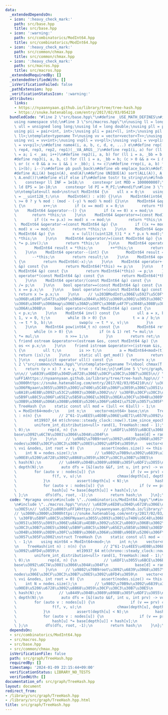 ```yaml
---
data:
  _extendedDependsOn:
  - icon: ':heavy_check_mark:'
    path: src/base.hpp
    title: src/base.hpp
  - icon: ':warning:'
    path: src/combinatorics/ModInt64.hpp
    title: src/combinatorics/ModInt64.hpp
  - icon: ':heavy_check_mark:'
    path: src/common/chmax.hpp
    title: src/common/chmax.hpp
  - icon: ':heavy_check_mark:'
    path: src/macros.hpp
    title: src/macros.hpp
  _extendedRequiredBy: []
  _extendedVerifiedWith: []
  _isVerificationFailed: false
  _pathExtension: hpp
  _verificationStatusIcon: ':warning:'
  attributes:
    links:
    - https://nyaannyaan.github.io/library/tree/tree-hash.hpp
    - https://snuke.hatenablog.com/entry/2017/02/03/054210
  bundledCode: "#line 2 \"src/base.hpp\"\n#define _USE_MATH_DEFINES\n#include <bits/stdc++.h>\n\
    using namespace std;\n#line 3 \"src/macros.hpp\"\n\nusing ll = long long;\nusing\
    \ ull = unsigned long long;\nusing ld = long double;\nusing pll = pair<ll, ll>;\n\
    using pii = pair<int, int>;\nusing pli = pair<ll, int>;\nusing pil = pair<int,\
    \ ll>;\ntemplate<typename T>\nusing vv = vector<vector<T>>;\nusing vvl = vv<ll>;\n\
    using vvi = vv<int>;\nusing vvpll = vv<pll>;\nusing vvpli = vv<pli>;\nusing vvpil\
    \ = vv<pil>;\n#define name4(i, a, b, c, d, e, ...) e\n#define rep(...) name4(__VA_ARGS__,\
    \ rep4, rep3, rep2, rep1)(__VA_ARGS__)\n#define rep1(i, a) for (ll i = 0, _aa\
    \ = a; i < _aa; i++)\n#define rep2(i, a, b) for (ll i = a, _bb = b; i < _bb; i++)\n\
    #define rep3(i, a, b, c) for (ll i = a, _bb = b; (c > 0 && a <= i && i < _bb)\
    \ or (c < 0 && a >= i && i > _bb); i += c)\n#define rrep(i, a, b) for (ll i=(a);\
    \ i>(b); i--)\n#define pb push_back\n#define eb emplace_back\n#define mkp make_pair\n\
    #define ALL(A) begin(A), end(A)\n#define UNIQUE(A) sort(ALL(A)), A.erase(unique(ALL(A)),\
    \ A.end())\n#define elif else if\n#define tostr to_string\n\n#ifndef CONSTANTS\n\
    \    constexpr ll INF = 1e18;\n    constexpr int MOD = 1000000007;\n    constexpr\
    \ ld EPS = 1e-10;\n    constexpr ld PI = M_PI;\n#endif\n#line 3 \"src/combinatorics/ModInt64.hpp\"\
    \n\ntemplate<ull mod>\nstruct ModInt64 {\n    ull x = 0;\n    using uint128_t\
    \ = __uint128_t;\n\n    ModInt64() : x(0) {}\n\n    ModInt64(int64_t y) : x(y\
    \ >= 0 ? y % mod : (mod - (-y) % mod) % mod) {}\n\n    ModInt64 &operator++()\
    \ {\n        x++;\n        if (x == mod) x = 0;\n        return *this;\n    }\n\
    \n    ModInt64 &operator--() {\n        if (x == 0) x = mod;\n        x--;\n \
    \       return *this;\n    }\n\n    ModInt64 &operator+=(const ModInt64 &p) {\n\
    \        if ((x += p.x) >= mod) x -= mod;\n        return *this;\n    }\n\n  \
    \  ModInt64 &operator-=(const ModInt64 &p) {\n        if ((x += mod - p.x) >=\
    \ mod) x -= mod;\n        return *this;\n    }\n\n    ModInt64 &operator*=(const\
    \ ModInt64 &p) {\n        x = (ull)((uint128_t)1 * x * p.x % mod);\n        return\
    \ *this;\n    }\n\n    ModInt64 &operator/=(const ModInt64 &p) {\n        *this\
    \ *= p.inv();\n        return *this;\n    }\n\n    ModInt64 operator++(int) {\n\
    \        ModInt64 result = *this;\n        ++*this;\n        return result;\n\
    \    }\n\n    ModInt64 operator--(int) {\n        ModInt64 result = *this;\n \
    \       --*this;\n        return result;\n    }\n\n    ModInt64 operator-() const\
    \ {\n        return ModInt64(-x);\n    }\n\n    ModInt64 operator+(const ModInt64\
    \ &p) const {\n        return ModInt64(*this) += p;\n    }\n\n    ModInt64 operator-(const\
    \ ModInt64 &p) const {\n        return ModInt64(*this) -= p;\n    }\n\n    ModInt64\
    \ operator*(const ModInt64 &p) const {\n        return ModInt64(*this) *= p;\n\
    \    }\n\n    ModInt64 operator/(const ModInt64 &p) const {\n        return ModInt64(*this)\
    \ /= p;\n    }\n\n    bool operator==(const ModInt64 &p) const {\n        return\
    \ x == p.x;\n    }\n\n    bool operator!=(const ModInt64 &p) const {\n       \
    \ return x != p.x;\n    }\n\n    // \u203BModInt\u306E\u5927\u5C0F\u6BD4\u8F03\
    \u306B\u610F\u5473\u306F\u306A\u3044\u3051\u3069\u3001\u3053\u308C\u4F5C\u3063\
    \u3068\u304F\u3068map\u306E\u30AD\u30FC\u306B\u4F7F\u3048\u308B\u3088\u3046\u306B\
    \u306A\u308B\n    bool operator<(const ModInt64 &p) const {\n        return x\
    \ < p.x;\n    }\n\n    ModInt64 inv() const {\n        ull a = x, b = mod, u =\
    \ 1, v = 0, t;\n        while (b > 0) {\n            t = a / b;\n            swap(a\
    \ -= t * b, b);\n            swap(u -= t * v, v);\n        }\n        return ModInt64(u);\n\
    \    }\n\n    ModInt64 pow(int64_t n) const {\n        ModInt64 ret(1), mul(x);\n\
    \        while (n > 0) {\n            if (n & 1) ret *= mul;\n            mul\
    \ *= mul;\n            n >>= 1;\n        }\n        return ret;\n    }\n\n   \
    \ friend ostream &operator<<(ostream &os, const ModInt64 &p) {\n        return\
    \ os << p.x;\n    }\n\n    friend istream &operator>>(istream &is, ModInt64 &a)\
    \ {\n        ull t;\n        is >> t;\n        a = ModInt64<mod>(t);\n       \
    \ return (is);\n    }\n\n    static ull get_mod() {\n        return mod;\n   \
    \ }\n\n    explicit operator ull() const {\n        return x;\n    }\n};\n#line\
    \ 2 \"src/common/chmax.hpp\"\n\ntemplate<typename T>\nbool chmax(T &x, T y) {\n\
    \    return (y > x) ? x = y, true : false;\n}\n#line 5 \"src/graph/TreeHash.hpp\"\
    \n\n// \u6839\u4ED8\u304D\u6728\u306E\u30CF\u30C3\u30B7\u30E5\n// \u53C2\u8003\
    \uFF1Ahttps://nyaannyaan.github.io/library/tree/tree-hash.hpp\n// \u3000\u3000\
    \u3000https://snuke.hatenablog.com/entry/2017/02/03/054210\n// \u30FB\u5B9F\u88C5\
    \u306FNyaan\u3055\u3093\u3001\u7406\u5C48\u306F\u3059\u306C\u3051\u3055\u3093\u306E\
    \u8A18\u4E8B\u3092\u53C2\u8003\u306B\u3002\n// \u30FB\u30CF\u30C3\u30B7\u30E5\u306E\
    \u5B9F\u88C5\u306F\u65E2\u5B58\u306E\u30ED\u30EA\u30CF\u304B\u3089\u30D9\u30FC\
    \u30B9\u3068\u306A\u308B\u90E8\u5206\u306F\u6D41\u7528\u3057\u305F\u3002\nstruct\
    \ TreeHash {\n    static const ull mod = (1ull << 61ull) - 1;\n    using mint64\
    \ = ModInt64<mod>;\n    int n;\n    vector<mint64> base;\n\n    TreeHash(int n)\
    \ : n(n) {\n        // 2^61-1\u4EE5\u4E0B\u306E\u4E71\u6570\u3092\u8FD4\u3059\n\
    \        mt19937_64 mt(chrono::steady_clock::now().time_since_epoch().count());\n\
    \        uniform_int_distribution<ull> rand(1, TreeHash::mod - 1);\n        base.assign(n,\
    \ 0);\n        rep(d, n) {\n            // \u6DF1\u3055\u6BCE\u306B\u4E71\u6570\
    base\u3092\u6C7A\u3081\u3066\u304A\u304F\n            base[d] = rand(mt);\n  \
    \      }\n    }\n\n    // \u9802\u70B9root\u3092\u6839\u3068\u3057\u305F\u6728\
    nodes\u306E\u30CF\u30C3\u30B7\u30E5\u3092\u8FD4\u3059\n    vector<mint64> get_hash(const\
    \ vvi &nodes, int root = 0) {\n        assert(nodes.size() <= this->n);\n    \
    \    int N = nodes.size();\n        // \u9802\u70B9u\u3092\u6839\u3068\u3057\u305F\
    \u90E8\u5206\u6728\u3092\u8868\u3059\u30CF\u30C3\u30B7\u30E5\n        vector<mint64>\
    \ hash(N);\n        // \u8449\u304B\u3089\u898B\u305F\u6DF1\u3055\n        vector<int>\
    \ depth(N);\n        auto dfs = [&](auto &&f, int u, int prv) -> void {\n    \
    \        for (auto v : nodes[u]) {\n                if (v == prv) continue;\n\
    \                f(f, v, u);\n                chmax(depth[u], depth[v] + 1);\n\
    \            }\n            assert(depth[u] < N);\n            hash[u] = 1;\n\
    \            for (auto v : nodes[u]) {\n                if (v == prv) continue;\n\
    \                hash[u] *= base[depth[u]] + hash[v];\n            }\n       \
    \ };\n        dfs(dfs, root, -1);\n        return hash;\n    }\n};\n"
  code: "#pragma once\n#include \"../combinatorics/ModInt64.hpp\"\n#include \"../common/chmax.hpp\"\
    \n#include \"../macros.hpp\"\n\n// \u6839\u4ED8\u304D\u6728\u306E\u30CF\u30C3\u30B7\
    \u30E5\n// \u53C2\u8003\uFF1Ahttps://nyaannyaan.github.io/library/tree/tree-hash.hpp\n\
    // \u3000\u3000\u3000https://snuke.hatenablog.com/entry/2017/02/03/054210\n//\
    \ \u30FB\u5B9F\u88C5\u306FNyaan\u3055\u3093\u3001\u7406\u5C48\u306F\u3059\u306C\
    \u3051\u3055\u3093\u306E\u8A18\u4E8B\u3092\u53C2\u8003\u306B\u3002\n// \u30FB\u30CF\
    \u30C3\u30B7\u30E5\u306E\u5B9F\u88C5\u306F\u65E2\u5B58\u306E\u30ED\u30EA\u30CF\
    \u304B\u3089\u30D9\u30FC\u30B9\u3068\u306A\u308B\u90E8\u5206\u306F\u6D41\u7528\
    \u3057\u305F\u3002\nstruct TreeHash {\n    static const ull mod = (1ull << 61ull)\
    \ - 1;\n    using mint64 = ModInt64<mod>;\n    int n;\n    vector<mint64> base;\n\
    \n    TreeHash(int n) : n(n) {\n        // 2^61-1\u4EE5\u4E0B\u306E\u4E71\u6570\
    \u3092\u8FD4\u3059\n        mt19937_64 mt(chrono::steady_clock::now().time_since_epoch().count());\n\
    \        uniform_int_distribution<ull> rand(1, TreeHash::mod - 1);\n        base.assign(n,\
    \ 0);\n        rep(d, n) {\n            // \u6DF1\u3055\u6BCE\u306B\u4E71\u6570\
    base\u3092\u6C7A\u3081\u3066\u304A\u304F\n            base[d] = rand(mt);\n  \
    \      }\n    }\n\n    // \u9802\u70B9root\u3092\u6839\u3068\u3057\u305F\u6728\
    nodes\u306E\u30CF\u30C3\u30B7\u30E5\u3092\u8FD4\u3059\n    vector<mint64> get_hash(const\
    \ vvi &nodes, int root = 0) {\n        assert(nodes.size() <= this->n);\n    \
    \    int N = nodes.size();\n        // \u9802\u70B9u\u3092\u6839\u3068\u3057\u305F\
    \u90E8\u5206\u6728\u3092\u8868\u3059\u30CF\u30C3\u30B7\u30E5\n        vector<mint64>\
    \ hash(N);\n        // \u8449\u304B\u3089\u898B\u305F\u6DF1\u3055\n        vector<int>\
    \ depth(N);\n        auto dfs = [&](auto &&f, int u, int prv) -> void {\n    \
    \        for (auto v : nodes[u]) {\n                if (v == prv) continue;\n\
    \                f(f, v, u);\n                chmax(depth[u], depth[v] + 1);\n\
    \            }\n            assert(depth[u] < N);\n            hash[u] = 1;\n\
    \            for (auto v : nodes[u]) {\n                if (v == prv) continue;\n\
    \                hash[u] *= base[depth[u]] + hash[v];\n            }\n       \
    \ };\n        dfs(dfs, root, -1);\n        return hash;\n    }\n};\n"
  dependsOn:
  - src/combinatorics/ModInt64.hpp
  - src/macros.hpp
  - src/base.hpp
  - src/common/chmax.hpp
  isVerificationFile: false
  path: src/graph/TreeHash.hpp
  requiredBy: []
  timestamp: '2024-01-09 22:15:44+09:00'
  verificationStatus: LIBRARY_NO_TESTS
  verifiedWith: []
documentation_of: src/graph/TreeHash.hpp
layout: document
redirect_from:
- /library/src/graph/TreeHash.hpp
- /library/src/graph/TreeHash.hpp.html
title: src/graph/TreeHash.hpp
---
```

